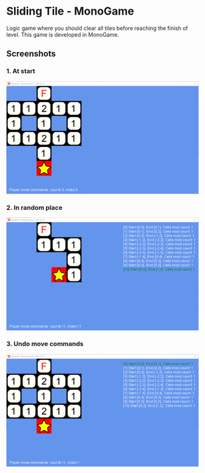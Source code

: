 # Sliding Tile - MonoGame
 
Logic game where you should clear all tiles before reaching the finish of level. This game is developed in MonoGame.

## Screenshots

### 1. At start
![alt text](screenshots/0.2/1AtStart.png)

### 2. In random place
![alt text](screenshots/0.2/2InRandomPlace.png)

### 3. Undo move commands
![alt text](screenshots/0.2/3UndoMoveCommand.png)
